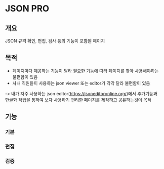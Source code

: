 # JSON PRO

## 개요

JSON 규격 확인, 편집, 검사 등의 기능이 포함된 페이지

## 목적

- 페이지마다 제공하는 기능이 달라 필요한 기능에 따라 페이지를 찾아 사용해야하는 불편함이 있음
- 사내 직원들이 사용하는 json viewer 또는 editor가 각각 달라 불편함이 있음

-> 내가 자주 사용하는 json editor(https://jsoneditoronline.org/)에서 추가기능과 한글화 작업을 통하여 보다 사용하기 편리한 페이지를 제작하고 공유하는것이 목적

## 기능

### 기본

### 편집

### 검증